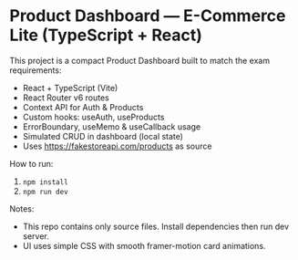 # Product Dashboard — E-Commerce Lite (TypeScript + React)

This project is a compact Product Dashboard built to match the exam requirements:
- React + TypeScript (Vite)
- React Router v6 routes
- Context API for Auth & Products
- Custom hooks: useAuth, useProducts
- ErrorBoundary, useMemo & useCallback usage
- Simulated CRUD in dashboard (local state)
- Uses https://fakestoreapi.com/products as source

How to run:
1. `npm install`
2. `npm run dev`

Notes:
- This repo contains only source files. Install dependencies then run dev server.
- UI uses simple CSS with smooth framer-motion card animations.
